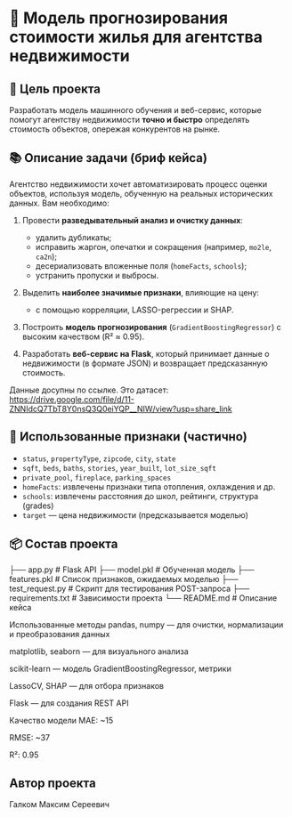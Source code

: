 # 🏡 Модель прогнозирования стоимости жилья для агентства недвижимости

## 🎯 Цель проекта

Разработать модель машинного обучения и веб-сервис, которые помогут агентству недвижимости **точно и быстро** определять стоимость объектов,
опережая конкурентов на рынке.


## 📚 Описание задачи (бриф кейса)

Агентство недвижимости хочет автоматизировать процесс оценки объектов, используя модель, обученную на реальных исторических данных. Вам необходимо:

1. Провести **разведывательный анализ и очистку данных**:
   - удалить дубликаты;
   - исправить жаргон, опечатки и сокращения (например, `mo2le`, `ca2n`);
   - десериализовать вложенные поля (`homeFacts`, `schools`);
   - устранить пропуски и выбросы.

2. Выделить **наиболее значимые признаки**, влияющие на цену:
   - с помощью корреляции, LASSO-регрессии и SHAP.

3. Построить **модель прогнозирования** (`GradientBoostingRegressor`) с высоким качеством (R² ≈ 0.95).

4. Разработать **веб-сервис на Flask**, который принимает данные о недвижимости (в формате JSON) и возвращает предсказанную стоимость.

Данные досупны по ссылке. Это датасет: https://drive.google.com/file/d/11-ZNNIdcQ7TbT8Y0nsQ3Q0eiYQP__NIW/view?usp=share_link

## 🧾 Использованные признаки (частично)

- `status`, `propertyType`, `zipcode`, `city`, `state`
- `sqft`, `beds`, `baths`, `stories`, `year_built`, `lot_size_sqft`
- `private_pool`, `fireplace`, `parking_spaces`
- `homeFacts`: извлечены признаки типа отопления, охлаждения и др.
- `schools`: извлечены расстояния до школ, рейтинги, структура (grades)
- `target` — цена недвижимости (предсказывается моделью)



## 📦 Состав проекта

├── app.py # Flask API
├── model.pkl # Обученная модель
├── features.pkl # Список признаков, ожидаемых моделью
├── test_request.py # Скрипт для тестирования POST-запроса
├── requirements.txt # Зависимости проекта
└── README.md # Описание кейса


Использованные методы
pandas, numpy — для очистки, нормализации и преобразования данных

matplotlib, seaborn — для визуального анализа

scikit-learn — модель GradientBoostingRegressor, метрики

LassoCV, SHAP — для отбора признаков

Flask — для создания REST API


Качество модели
MAE: ~15

RMSE: ~37

R²: 0.95

## Автор проекта

Галком Максим Сереевич
